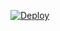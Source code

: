 

[![Deploy](https://www.herokucdn.com/deploy/button.png)](https://dashboard.heroku.com/new?template=https://github.com/happytoyou1/qazwsxedc)


